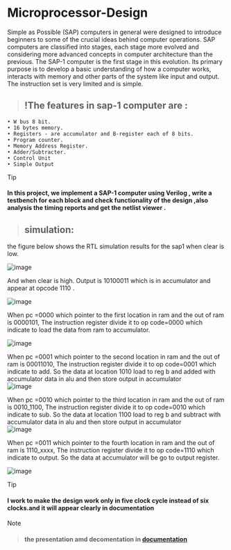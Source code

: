 # Microprocessor-Design
Simple as Possible (SAP) computers in general were designed to introduce beginners to some of the crucial ideas behind computer operations. SAP computers are classified into stages, each stage more evolved and considering more advanced concepts in computer architecture than the previous. 
The SAP-1 computer is the first stage in this evolution. Its primary purpose is to develop a basic understanding of how a computer works, interacts with memory and other parts of the system like input and output. The instruction set is very limited and is simple. 
> ## !The features in sap-1 computer are :
```
• W bus 8 bit. 
• 16 bytes memory. 
• Registers - are accumulator and B-register each of 8 bits. 
• Program counter. 
• Memory Address Register. 
• Adder/Subtracter. 
• Control Unit 
• Simple Output
```
> [!TIP]
> #### In this project, we implement a SAP-1 computer using Verilog , write a testbench for each block  and check functionality of the design ,also analysis the timing  reports  and get the netlist viewer .

> ## simulation:
the figure below shows the RTL simulation results for the sap1 when clear is low. 

![image](https://github.com/AbdelrahmanKhaled826/Microprocessor-Design/assets/66374409/8dc745a4-1449-4a8d-98a3-8edd1e61a16d)

And when clear is high. Output is 10100011 which is in accumulator and  appear at opcode 1110 .  

![image](https://github.com/AbdelrahmanKhaled826/Microprocessor-Design/assets/66374409/b0b98374-8de7-4be5-b19f-db7ab81c85d5)


When pc =0000 which pointer to the first location in ram and the out of ram is 0000101, The instruction register divide it to op code=0000 which indicate to load the data from  ram to accumulator. 

 ![image](https://github.com/AbdelrahmanKhaled826/Microprocessor-Design/assets/66374409/cef7bd48-e236-4b8b-a949-95e2e750a90a)

When pc =0001 which pointer to the second location in ram and the out of ram is 00011010, The instruction register divide it to op code=0001 which indicate to add. So the data at location 1010 load to reg b and added with accumulator data in alu and then store output in accumulator  
![image](https://github.com/AbdelrahmanKhaled826/Microprocessor-Design/assets/66374409/83a96c82-84a6-4077-9f50-99ab8509fda7)

When  pc =0010 which pointer to the third location in ram and the out of ram is 0010_1100, The instruction register divide it to op code=0010 which indicate to sub. So the data at location 1100 load to reg b and subtract with accumulator data in alu and then  store output in accumulator  
 ![image](https://github.com/AbdelrahmanKhaled826/Microprocessor-Design/assets/66374409/791d18db-3bcb-4720-b86c-17826beed7e8)

When  pc =0011 which pointer to the fourth location in ram and the out of ram is 1110_xxxx, The instruction register divide it to op code=1110 which indicate to output. So the data at  accumulator will be go to output register.

![image](https://github.com/AbdelrahmanKhaled826/Microprocessor-Design/assets/66374409/022d6c64-b420-4f1f-b082-51263917240d)

> [!TIP]
> #### I work to make the design work only in five clock cycle instead of six clocks.and it will  appear clearly in documentation

> [!NOTE]
> > #### the presentation amd decomentation in [documentation](https://github.com/AbdelrahmanKhaled826/Microprocessor-Design/tree/master/)
